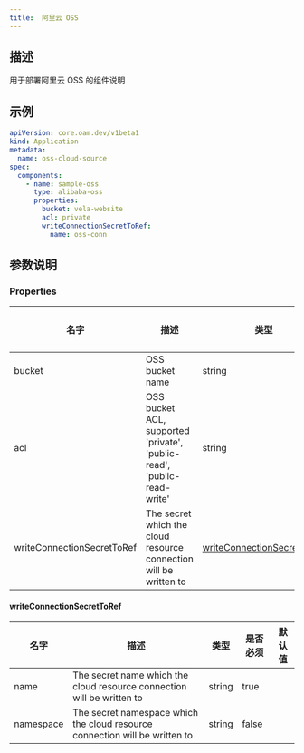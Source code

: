 ```yaml
---
title:  阿里云 OSS
---
```


## 描述

用于部署阿里云 OSS 的组件说明

## 示例

```yaml
apiVersion: core.oam.dev/v1beta1
kind: Application
metadata:
  name: oss-cloud-source
spec:
  components:
    - name: sample-oss
      type: alibaba-oss
      properties:
        bucket: vela-website
        acl: private
        writeConnectionSecretToRef:
          name: oss-conn
```

## 参数说明


### Properties

名字 | 描述 | 类型 | 是否必须 | 默认值
------------ | ------------- | ------------- | ------------- | ------------- 
bucket | OSS bucket name | string | true |
acl | OSS bucket ACL, supported 'private', 'public-read', 'public-read-write' | string | true |
writeConnectionSecretToRef | The secret which the cloud resource connection will be written to | [writeConnectionSecretToRef](#writeConnectionSecretToRef) | false |


#### writeConnectionSecretToRef

名字 | 描述 | 类型 | 是否必须 | 默认值
------------ | ------------- | ------------- | ------------- | ------------- 
name | The secret name which the cloud resource connection will be written to | string | true |
namespace | The secret namespace which the cloud resource connection will be written to | string | false |  
